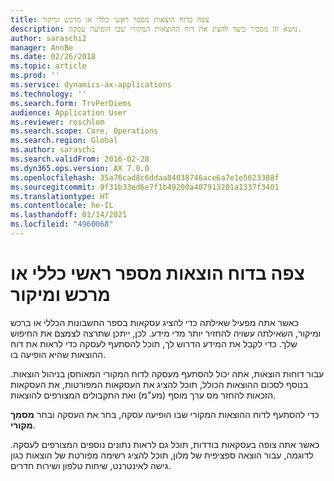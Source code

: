 ```yaml
---
title: צפה בדוח הוצאות מספר ראשי כללי או מרכש ומיקור
description: נושא זה מסביר כיצד להציג את דוח ההוצאות המקורי שבו הופיעה עסקה.
author: saraschi2
manager: AnnBe
ms.date: 02/26/2018
ms.topic: article
ms.prod: ''
ms.service: dynamics-ax-applications
ms.technology: ''
ms.search.form: TrvPerDiems
audience: Application User
ms.reviewer: roschlom
ms.search.scope: Core, Operations
ms.search.region: Global
ms.author: saraschi
ms.search.validFrom: 2016-02-28
ms.dyn365.ops.version: AX 7.0.0
ms.openlocfilehash: 35a76cad8c6ddaa84038746ace6a7e1e5623388f
ms.sourcegitcommit: 9f31b33ed6e7f1b49200a407913201a1337f3401
ms.translationtype: HT
ms.contentlocale: he-IL
ms.lasthandoff: 01/14/2021
ms.locfileid: "4960068"
---
```

# <a name="view-an-expense-report-from-general-ledger-or-procurement-and-sourcing"></a>צפה בדוח הוצאות מספר ראשי כללי או מרכש ומיקור

כאשר אתה מפעיל שאילתה כדי להציג עסקאות בספר החשבונות הכללי או ברכש ומיקור, השאילתה עשויה להחזיר יותר מדי מידע. לכן, ייתכן שתרצה לצמצם את החיפוש שלך. כדי לקבל את המידע הדרוש לך, תוכל להסתעף לעסקה כדי לראות את דוח ההוצאות שהיא הופיעה בו.

עבור דוחות הוצאות, אתה יכול להסתעף מעסקה לדוח המקורי המאוחסן בניהול הוצאות. בנוסף לסכום ההוצאות הכולל, תוכל להציג את העסקאות המפורטות, את העסקאות הזכאות להחזר מס ערך מוסף (מע"מ) ואת התקבולים המצורפים להוצאות.

כדי להסתעף לדוח ההוצאות המקורי שבו הופיעה עסקה, בחר את העסקה ובחר **מסמך מקורי**.

כאשר אתה צופה בעסקאות בודדות, תוכל גם לראות נתונים נוספים המצורפים לעסקה. לדוגמה, עבור הוצאה ספציפית של מלון, תוכל להציג רשימה מפורטת של הוצאות כגון גישה לאינטרנט, שיחות טלפון ושירות חדרים.
